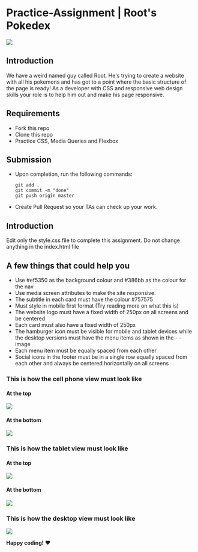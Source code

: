 # Practice-Assignment | Root's Pokedex

![](https://media2.giphy.com/media/xuXzcHMkuwvf2/giphy.gif?cid=ecf05e476cc863607410ab18748f6555abbc227cfc033bfd&rid=giphy.gif)

## Introduction

We have a weird named guy called Root. He's trying to create a website with all his pokemons and has got to a point where the basic structure of the page is ready! As a developer with CSS and responsive web design skills your role is to help him out and make his page responsive.  

## Requirements

- Fork this repo
- Clone this repo
- Practice CSS, Media Queries and Flexbox 

## Submission

- Upon completion, run the following commands:

  ```
  git add .
  git commit -m "done"
  git push origin master
  ```

- Create Pull Request so your TAs can check up your work.

## Introduction

Edit only the style.css file to complete this assignment. Do not change anything in the index.html file

## A few things that could help you

- Use #ef5350 as the background colour and #386bb as the colour for the nav
- Use media screen attributes to make the site responsive.
- The subtitle in each card must have the colour #757575
- Must style in mobile first format  (Try reading more on what this is)
- The website logo must have a fixed width of 250px on all screens and be centered
- Each card must also have a fixed width of 250px
- The hamburger icon must be visible for mobile and tablet devices while the desktop versions must have the menu items as shown in the - - image
- Each menu item must be equally spaced from each other
- Social icons in the footer must be in a single row equally spaced from each other and always be centered horizontally on all screens


### This is how the cell phone view must look like 

#### At the top 

![](https://i.imgur.com/YsGcXA7.png)

#### At the bottom

![](https://i.imgur.com/Pvzy88d.png)

### This is how the tablet view must look like 

#### At the top 

![](https://i.imgur.com/hhyHCG1.png)

#### At the bottom

![](https://i.imgur.com/QpR9MNE.png)

### This is how the desktop view must look like 

![](https://i.imgur.com/lVx6Oqu.png)


**Happy coding!** :heart:
